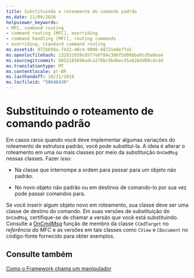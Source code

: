 ```yaml
---
title: Substituindo o roteamento de comando padrão
ms.date: 11/04/2016
helpviewer_keywords:
- MFC, command routing
- command routing [MFC], overriding
- command handling [MFC], routing commands
- overriding, standard command routing
ms.assetid: 872b698a-7432-40c4-9008-68721e8effa5
ms.openlocfilehash: 132831939c05f7e8f84c306f5d08bba9cd5e8ea4
ms.sourcegitcommit: 6052185696adca270bc9bdbec45a626dd89cdcdd
ms.translationtype: MT
ms.contentlocale: pt-BR
ms.lasthandoff: 10/31/2018
ms.locfileid: "50648430"
---
```

# <a name="overriding-the-standard-command-routing"></a>Substituindo o roteamento de comando padrão

Em casos raros quando você deve implementar algumas variações do roteamento de estrutura padrão, você pode substituí-la. A ideia é alterar o roteamento em uma ou mais classes por meio da substituição `OnCmdMsg` nessas classes. Fazer isso:

- Na classe que interrompe a ordem para passar para um objeto não padrão.

- No novo objeto não padrão ou em destinos de comando-lo por sua vez pode passar comandos para.

Se você inserir algum objeto novo em roteamento, sua classe deve ser uma classe de destino do comando. Em suas versões de substituição do `OnCmdMsg`, certifique-se de chamar a versão que você está substituindo. Consulte a [OnCmdMsg](../mfc/reference/ccmdtarget-class.md#oncmdmsg) função de membro da classe `CCmdTarget` no *referência da MFC* e as versões em tais classes como `CView` e `CDocument` no código-fonte fornecido para obter exemplos.

## <a name="see-also"></a>Consulte também

[Como o Framework chama um manipulador](../mfc/how-the-framework-calls-a-handler.md)

